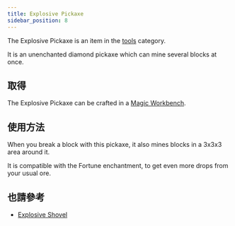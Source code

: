 ```yaml
---
title: Explosive Pickaxe
sidebar_position: 8
---
```


The Explosive Pickaxe is an item in the [tools](Tools) category.

It is an unenchanted diamond pickaxe which can mine several blocks at once.

## 取得

The Explosive Pickaxe can be crafted in a [Magic Workbench](Magic-Workbench).

## 使用方法

When you break a block with this pickaxe, it also mines blocks in a 3x3x3 area around it.

It is compatible with the Fortune enchantment, to get even more drops from your usual ore.

## 也請參考

* [Explosive Shovel](Explosive-Shovel)
